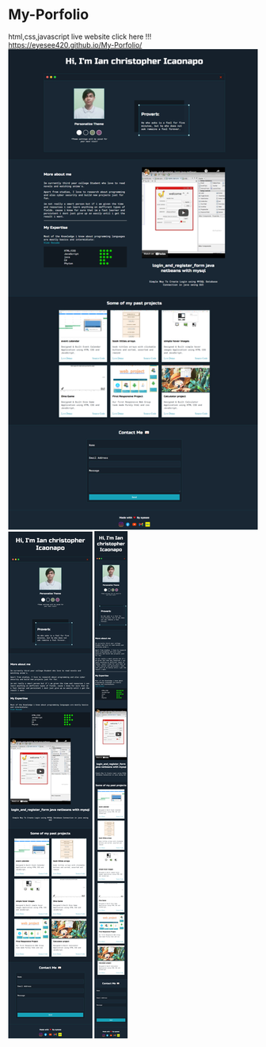# My-Porfolio
html,css,javascript
live website click here !!! https://eyesee420.github.io/My-Porfolio/
![](screenshoots/web_view.png)
![](screenshoots/iPadMini_view.png)
![](screenshoots/pixel5_view.png)
